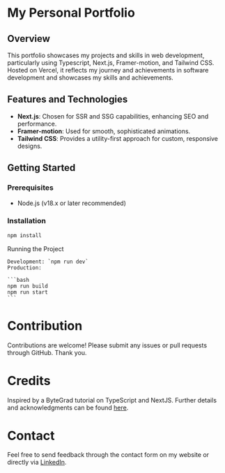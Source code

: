 # My Personal Portfolio

## Overview

This portfolio showcases my projects and skills in web development, particularly using Typescript, Next.js, Framer-motion, and Tailwind CSS. Hosted on Vercel, it reflects my journey and achievements in software development and showcases my skills and achievements.

## Features and Technologies

-   **Next.js**: Chosen for SSR and SSG capabilities, enhancing SEO and performance.
-   **Framer-motion**: Used for smooth, sophisticated animations.
-   **Tailwind CSS**: Provides a utility-first approach for custom, responsive designs.

## Getting Started

### Prerequisites

-   Node.js (v18.x or later recommended)

### Installation

```bash
npm install
```

Running the Project

    Development: `npm run dev`
    Production:

    ```bash
    npm run build
    npm run start
    ```

# Contribution

Contributions are welcome! Please submit any issues or pull requests through GitHub. Thank you.

# Credits

Inspired by a ByteGrad tutorial on TypeScript and NextJS. Further details and acknowledgments can be found [here](https://youtu.be/sUKptmUVIBM?si=ygmF29AB9rJ99pOW).

# Contact

Feel free to send feedback through the contact form on my website or directly via [LinkedIn](https://www.linkedin.com/in/adithya-rajendran/).

